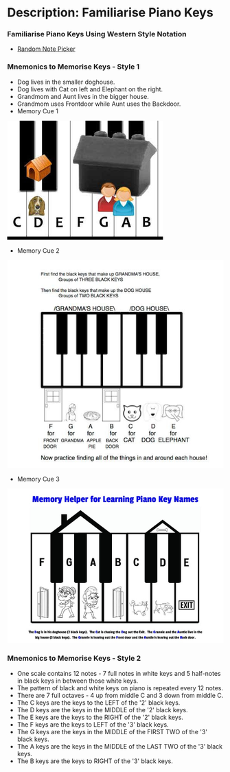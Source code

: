 # Description: Familiarise Piano Keys

### Familiarise Piano Keys Using Western Style Notation 
* [Random Note Picker](https://random.bretpimentel.com/)

### Mnemonics to Memorise Keys - Style 1
* Dog lives in the smaller doghouse.
* Dog lives with Cat on left and Elephant on the right.
* Grandmom and Aunt lives in the bigger house.
* Grandmom uses Frontdoor while Aunt uses the Backdoor.
* Memory Cue 1

![](images/piano-keys-mnemonics-1.jpg)

* Memory Cue 2

![](images/piano-keys-mnemonics-2.jpg)

* Memory Cue 3

![](images/piano-keys-mnemonics-3.png)

### Mnemonics to Memorise Keys - Style 2
* One scale contains 12 notes - 7 full notes in white keys and 5 half-notes in black keys in between those white keys. 
* The pattern of black and white keys on piano is repeated every 12 notes.
* There are 7 full octaves - 4 up from middle C and 3 down from middle C.
* The C keys are the keys to the LEFT of the '2' black keys.
* The D keys are the keys in the MIDDLE of the '2' black keys.
* The E keys are the keys to the RIGHT of the '2' black keys.
* The F keys are the keys to LEFT of the '3' black keys.
* The G keys are the keys in the MIDDLE of the FIRST TWO of the '3' black keys.
* The A keys are the keys in the MIDDLE of the LAST TWO of the '3' black keys.
* The B keys are the keys to RIGHT of the '3' black keys.
